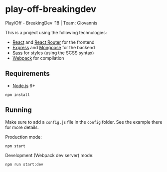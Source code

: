# play-off-breakingdev
Play/Off - BreakingDev '18 | Team: Giovannis

This is a project using the following technologies:
- [React](https://facebook.github.io/react/) and [React Router](https://reacttraining.com/react-router/) for the frontend
- [Express](http://expressjs.com/) and [Mongoose](http://mongoosejs.com/) for the backend
- [Sass](http://sass-lang.com/) for styles (using the SCSS syntax)
- [Webpack](https://webpack.github.io/) for compilation


## Requirements

- [Node.js](https://nodejs.org/en/) 6+

```shell
npm install
```


## Running

Make sure to add a `config.js` file in the `config` folder. See the example there for more details.

Production mode:

```shell
npm start
```

Development (Webpack dev server) mode:

```shell
npm run start:dev
```
